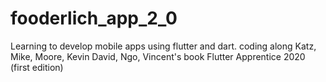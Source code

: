 # fooderlich_app_2_0
Learning to develop mobile apps using flutter and dart. coding along Katz, Mike, Moore, Kevin David, Ngo, Vincent's book Flutter Apprentice 2020 (first edition)
